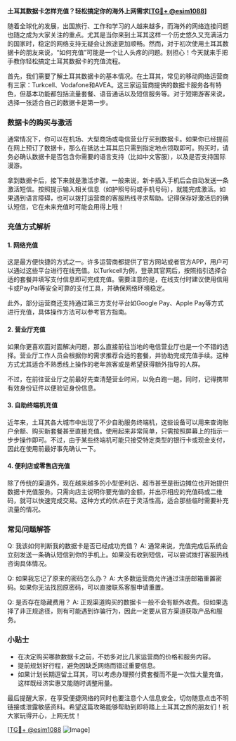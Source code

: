 **土耳其数据卡怎样充值？轻松搞定你的海外上网需求[[TG💪+ @esim1088](https://t.me/s/esim1088)]**

随着全球化的发展，出国旅行、工作和学习的人越来越多，而海外的网络连接问题也随之成为大家关注的重点。尤其是当你来到土耳其这样一个历史悠久又充满活力的国家时，稳定的网络支持无疑会让旅途更加顺畅。然而，对于初次使用土耳其数据卡的朋友来说，“如何充值”可能是一个让人头疼的问题。别担心！今天就来手把手教你轻松搞定土耳其数据卡的充值流程。

首先，我们需要了解土耳其数据卡的基本情况。在土耳其，常见的移动网络运营商有三家：Turkcell、Vodafone和AVEA。这三家运营商提供的数据卡服务各有特色，但基本功能都包括流量套餐、语音通话以及短信服务等。对于短期游客来说，选择一张适合自己的数据卡是第一步。

### 数据卡的购买与激活

通常情况下，你可以在机场、大型商场或电信营业厅买到数据卡。如果你已经提前在网上预订了数据卡，那么在抵达土耳其后只需到指定地点领取即可。购买时，请务必确认数据卡是否包含你需要的语言支持（比如中文客服），以及是否支持国际漫游。

拿到数据卡后，接下来就是激活步骤。一般来说，新卡插入手机后会自动发送一条激活短信。按照提示输入相关信息（如护照号码或手机号码），就能完成激活。如果遇到语言障碍，也可以拨打运营商的客服热线寻求帮助。记得保存好激活后的确认短信，它在未来充值时可能会用得上哦！

### 充值方式解析

#### 1. 网络充值
这是最方便快捷的方式之一。许多运营商都提供了官方网站或者官方APP，用户可以通过这些平台进行在线充值。以Turkcell为例，登录其官网后，按照指引选择合适的套餐并填写支付信息即可完成充值。需要注意的是，在线支付时建议使用信用卡或PayPal等安全可靠的支付工具，并确保网络环境稳定。

此外，部分运营商还支持通过第三方支付平台如Google Pay、Apple Pay等方式进行充值，具体操作方法可以参考官方指南。

#### 2. 营业厅充值
如果你更喜欢面对面解决问题，那么直接前往当地的电信营业厅也是一个不错的选择。营业厅工作人员会根据你的需求推荐合适的套餐，并协助完成充值手续。这种方式尤其适合不熟悉线上操作的老年旅客或是希望获得额外指导的人群。

不过，在前往营业厅之前最好先查清楚营业时间，以免白跑一趟。同时，记得携带有效身份证件以便验证身份信息。

#### 3. 自助终端机充值
近年来，土耳其各大城市中出现了不少自助服务终端机，这些设备可以用来查询账户余额、购买新套餐甚至直接充值。使用起来非常简单，只需按照屏幕上的指示一步步操作即可。不过，由于某些终端机可能只接受特定类型的银行卡或现金支付，因此在使用前最好事先确认一下。

#### 4. 便利店或零售店充值
除了传统的渠道外，现在越来越多的小型便利店、超市甚至是街边摊位也开始提供数据卡充值服务。只需向店主说明你要充值的金额，并出示相应的充值码或二维码，就可以快速完成交易。这种方式的优点在于灵活性高，适合那些临时需要补充流量的情况。

### 常见问题解答

Q: 我该如何判断我的数据卡是否已经成功充值？
A: 通常来说，充值完成后系统会立刻发送一条确认短信到你的手机上。如果没有收到短信，可以尝试拨打客服热线咨询具体情况。

Q: 如果我忘记了原来的密码怎么办？
A: 大多数运营商允许通过注册邮箱重置密码。如果你无法找回原密码，可以直接联系客服申请重置。

Q: 是否存在隐藏费用？
A: 正规渠道购买的数据卡一般不会有额外收费。但如果选择了非正规途径，则有可能遇到诈骗行为，因此一定要从官方渠道获取产品和服务。

### 小贴士

- 在决定购买哪款数据卡之前，不妨多对比几家运营商的价格和服务内容。
- 提前规划好行程，避免因缺乏网络而错过重要信息。
- 如果计划长期逗留土耳其，可以考虑办理预付费套餐而不是一次性大量充值，这样既经济实惠又能随时调整用量。

最后提醒大家，在享受便捷网络的同时也要注意个人信息安全，切勿随意点击不明链接或泄露敏感资料。希望这篇攻略能够帮助到即将踏上土耳其之旅的朋友们！祝大家玩得开心，上网无忧！

[[TG💪+ @esim1088](https://t.me/s/esim1088) ![Image](https://i.postimg.cc/4NQfJmqS/Snipaste-2025-05-13-00-14-12.png)]